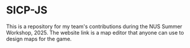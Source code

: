 # SICP-JS

This is a repository for my team's contributions during the NUS Summer Workshop, 2025. The website link is a map editor that anyone can use to design maps for the game.
